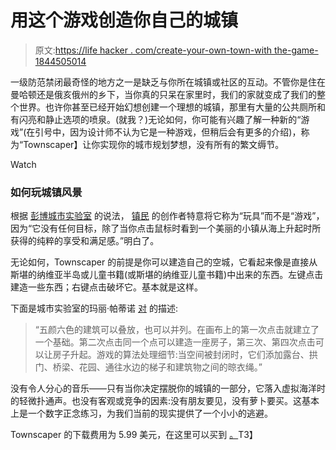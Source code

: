 # 用这个游戏创造你自己的城镇

> 原文:[https://life hacker . com/create-your-own-town-with the-game-1844505014](https://lifehacker.com/create-your-own-town-with-this-game-1844505014)

一级防范禁闭最奇怪的地方之一是缺乏与你所在城镇或社区的互动。不管你是住在曼哈顿还是俄亥俄州的乡下，当你真的只呆在家里时，我们的家就变成了我们的整个世界。也许你甚至已经开始幻想创建一个理想的城镇，那里有大量的公共厕所和有闪亮和静止选项的喷泉。(就我？)无论如何，你可能有兴趣了解一种新的“游戏”(在引号中，因为设计师不认为它是一种游戏，但稍后会有更多的介绍)，称为“Townscaper】让你实现你的城市规划梦想，没有所有的繁文缛节。

Watch

### 如何玩城镇风景

根据 [彭博城市实验室](https://www.bloomberg.com/news/articles/2020-07-24/the-video-game-where-you-build-an-empty-town) 的说法， [镇民](https://steamcommunity.com/app/1291340) 的创作者特意将它称为“玩具”而不是“游戏”，因为“它没有任何目标，除了当你点击鼠标时看到一个美丽的小镇从海上升起时所获得的纯粹的享受和满足感。”明白了。

无论如何，Townscaper 的前提是你可以建造自己的空城，它看起来像是直接从斯堪的纳维亚半岛或儿童书籍(或斯堪的纳维亚儿童书籍)中出来的东西。左键点击建造一些东西；右键点击破坏它。基本就是这样。

下面是城市实验室的玛丽·帕蒂诺 [对](https://www.bloomberg.com/news/articles/2020-07-24/the-video-game-where-you-build-an-empty-town) 的描述:

> “五颜六色的建筑可以叠放，也可以并列。在画布上的第一次点击就建立了一个基础。第二次点击同一个点可以建造一座房子，第三次、第四次点击可以让房子升起。游戏的算法处理细节:当空间被封闭时，它们添加露台、拱门、桥梁、花园、通往水边的梯子和建筑物之间的晾衣绳。”

没有令人分心的音乐——只有当你决定摆脱你的城镇的一部分，它落入虚拟海洋时的轻微扑通声。也没有客观或竞争的因素:没有朋友要见，没有萝卜要买。这基本上是一个数字正念练习，为我们当前的现实提供了一个小小的逃避。

Townscaper 的下载费用为 5.99 美元，在这里可以买到 [。](https://steamcommunity.com/app/1291340)T3】